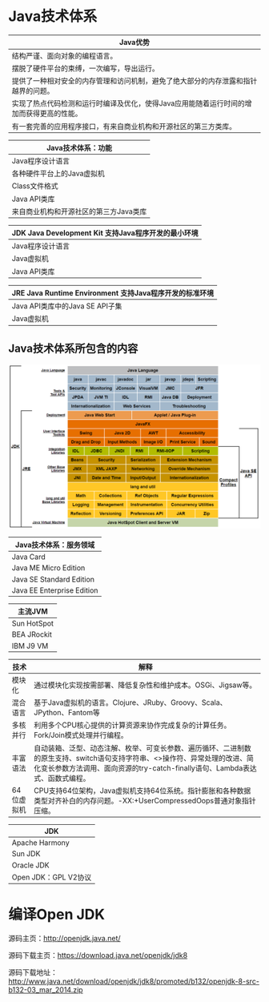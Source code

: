 # Java技术体系

|Java优势|
|----|
|结构严谨、面向对象的编程语言。|
|摆脱了硬件平台的束缚，一次编写，导出运行。|
|提供了一种相对安全的内存管理和访问机制，避免了绝大部分的内存泄露和指针越界的问题。|
|实现了热点代码检测和运行时编译及优化，使得Java应用能随着运行时间的增加而获得更高的性能。|
|有一套完善的应用程序接口，有来自商业机构和开源社区的第三方类库。|

|Java技术体系：功能|
|----|
|Java程序设计语言|
|各种硬件平台上的Java虚拟机|
|Class文件格式|
|Java API类库|
|来自商业机构和开源社区的第三方Java类库|

|JDK Java Development Kit 支持Java程序开发的最小环境|
|----|
|Java程序设计语言|
|Java虚拟机|
|Java API类库|

|JRE Java Runtime Environment 支持Java程序开发的标准环境|
|----|
|Java API类库中的Java SE API子集|
|Java虚拟机|


## Java技术体系所包含的内容

![Java技术体系所包含的内容](https://raw.githubusercontent.com/chaozhouzhang/learning-summary/master/%E6%B7%B1%E5%85%A5%E7%90%86%E8%A7%A3Java%E8%99%9A%E6%8B%9F%E6%9C%BA-JVM%E9%AB%98%E7%BA%A7%E7%89%B9%E6%80%A7%E4%B8%8E%E6%9C%80%E4%BD%B3%E5%AE%9E%E8%B7%B5-%E7%AC%AC%E4%B8%89%E7%89%88/source/Java%E6%8A%80%E6%9C%AF%E4%BD%93%E7%B3%BB%E6%89%80%E5%8C%85%E5%90%AB%E7%9A%84%E5%86%85%E5%AE%B9.png)

|Java技术体系：服务领域|
|----|
|Java Card|
|Java ME Micro Edition|
|Java SE Standard Edition|
|Java EE Enterprise Edition|


|主流JVM|
|----|
|Sun HotSpot|
|BEA JRockit|
|IBM J9 VM|


|技术|解释|
|----|----|
|模块化|通过模块化实现按需部署、降低复杂性和维护成本。OSGi、Jigsaw等。|
|混合语言|基于Java虚拟机的语言。Clojure、JRuby、Groovy、Scala、JPython、Fantom等|
|多核并行|利用多个CPU核心提供的计算资源来协作完成复杂的计算任务。Fork/Join模式处理并行编程。|
|丰富语法|自动装箱、泛型、动态注解、枚举、可变长参数、遍历循环、二进制数的原生支持、switch语句支持字符串、<>操作符、异常处理的改进、简化变长参数方法调用、面向资源的try-catch-finally语句、Lambda表达式、函数式编程。|
|64位虚拟机|CPU支持64位架构，Java虚拟机支持64位系统。指针膨胀和各种数据类型对齐补白的内存问题。-XX:+UserCompressedOops普通对象指针压缩。|

|JDK|
|----|
|Apache Harmony|
|Sun JDK|
|Oracle JDK|
|Open JDK：GPL V2协议|

# 编译Open JDK

源码主页：http://openjdk.java.net/

源码下载主页：https://download.java.net/openjdk/jdk8

源码下载地址：http://www.java.net/download/openjdk/jdk8/promoted/b132/openjdk-8-src-b132-03_mar_2014.zip



